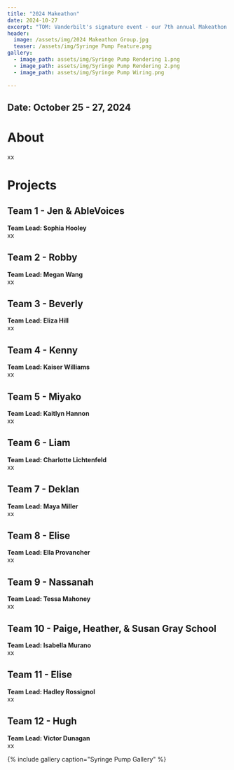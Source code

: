 ```yaml
---
title: "2024 Makeathon"
date: 2024-10-27
excerpt: "TOM: Vanderbilt's signature event - our 7th annual Makeathon."
header:
  image: /assets/img/2024 Makeathon Group.jpg
  teaser: /assets/img/Syringe Pump Feature.png
gallery:
  - image_path: assets/img/Syringe Pump Rendering 1.png
  - image_path: assets/img/Syringe Pump Rendering 2.png
  - image_path: assets/img/Syringe Pump Wiring.png
   
---
```


## Date: October 25 - 27, 2024<br>

# About

xx

# Projects

## Team 1 - Jen & AbleVoices

**Team Lead: Sophia Hooley**<br>
xx


## Team 2 - Robby

**Team Lead: Megan Wang**<br>
xx


## Team 3 - Beverly

**Team Lead: Eliza Hill**<br>
xx

## Team 4 - Kenny

**Team Lead: Kaiser Williams**<br>
xx


## Team 5 - Miyako

**Team Lead: Kaitlyn Hannon**<br>
xx


## Team 6 - Liam

**Team Lead: Charlotte Lichtenfeld**<br>
xx


## Team 7 - Deklan

**Team Lead: Maya Miller**<br>
xx


## Team 8 - Elise

**Team Lead: Ella Provancher**<br>
xx


## Team 9 - Nassanah

**Team Lead: Tessa Mahoney**<br>
xx


## Team 10 - Paige, Heather, & Susan Gray School

**Team Lead: Isabella Murano**<br>
xx


## Team 11 - Elise

**Team Lead: Hadley Rossignol**<br>
xx


## Team 12 - Hugh

**Team Lead: Victor Dunagan**<br>
xx



{% include gallery caption="Syringe Pump Gallery" %}
